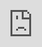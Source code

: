 ```yaml
---
layout: post
date:   2023-04-30
image: "/conflict_urbanism_sp2023/images/WonjinZoe/map1.png"
title:  "Exploring The Conflict Between Over-Simplified Design and Diverse Community Needs 
in Small Parks in Queens, New York"
author: "Wonjin Kim + Zoe Su"
---
```


### Introduction

This report examines the conflict between simplified design and diverse community needs in small parks along the 7 Line in Queens, New York. GIS and data research analyze spatial patterns and characteristics of small parks in Queens and demographic data from surrounding areas. We want to discover that Queens' many small parks are designed with a simplistic, generic approach that may not adequately reflect the diverse needs and identities of the surrounding communities.
 
 
!["Exploring the small parks located around Line 7"](/conflict_urbanism_sp2023/images/WonjinZoe/map2.png)

Our research anticipates several key findings. 


First, Queens' smaller parks are disproportionately located in low-income and minority neighborhoods, which may reflect a lack of investment and interest from the city government. 


Second, there is a significant mismatch between the demographic characteristics of the surrounding neighborhoods and the design characteristics of small-scale parks, such as playgrounds and sports facilities, that need to meet the needs and interests of residents. 


Finally, lacking public investment and community involvement in designing and maintaining smaller parks can worsen a conflict between simplified design and diverse community needs. 


To start, we would like to use one of the small parks as an example to illustrate:
!["Public Small Park at 90th St-Elmhurst Ave Station"](/conflict_urbanism_sp2023/images/WonjinZoe/map3.png)

<sub>Data Source: Google Maps(2023)[map locating 90th St-Elmhurst Ave Station] </sub>


!["Public Small Park at 90th St-Elmhurst Ave Station"](/conflict_urbanism_sp2023/images/WonjinZoe/map4.jpg)

<sub>Data Source: Google Maps(2023)[map locating 90th St-Elmhurst Ave Station] </sub>


!["Public Small Park at 90th St-Elmhurst Ave Station"](/conflict_urbanism_sp2023/images/WonjinZoe/map5.jpg)

<sub>Data Source: Google Maps(2023)[map locating 90th St-Elmhurst Ave Station] </sub>


Just like this small park, there are many others alongside the 7 Line in Queens, suffering the same fate of generalization and monotonous design while being situated in culturally, socially and economically diverse neighborhoods. 

!["Public Parks in Queens"](/conflict_urbanism_sp2023/images/WonjinZoe/map together.png)

<sub>Data Source: Google Maps(2023)[map locating 90th St-Elmhurst Ave Station] </sub>


The method behind our research is guided by the two forces behinds the management and ownership of these parks: the New York City Parks and Recreation Department and the local community. For each of these park, we are looking at its government and governance, both quantitatively and qualitatively. From mapping out capital project investments done by Parks and Recs in Queens to different languages spoken by people living in Queens. The projects attempts to extrapolate and put into form the culture at each of these parks or the lack-thereof. 

!["Diagram of Methodology"](/conflict_urbanism_sp2023/images/WonjinZoe/methodology diagram.png)


!["Map of Public Parks Along the 7 Line"](/conflict_urbanism_sp2023/images/WonjinZoe/MAP WITH LINE AND PARK_PRESENTATION-01.png)


!["Map of Capital Project Investment by New York City Parks and Recreation Department"](/conflict_urbanism_sp2023/images/WonjinZoe/map with capital project invetmsnet-01.png)


[According to the New York City Parks and Recreation Department Capital Project Tracker](https://www.nycgovparks.org/planning-and-building/capital-project-tracker#Queens/)


!["Map of Majority Race by Area in Queens Along the 7 Line"](/conflict_urbanism_sp2023/images/WonjinZoe/RACE-01-01.png)

<sub>Data Source: Best Neighborhood (2023)[Race, Diversity, and Ethnicity in New York, NY] </sub>


!["Map of Languages Spoken in Queens Along the 7 Line"](/conflict_urbanism_sp2023/images/WonjinZoe/LANGUAGE MAP-01.png)

<sub>Data Source: Jill Hubley (2023)[Most Frequently Spoken Language at Home, Excluding English and Spanish, by Census Tract] </sub>


!["Map of Rent Affordability in Queens Along the 7 Line"](/conflict_urbanism_sp2023/images/WonjinZoe/RENT AFFORDABILITY-01.png)

<sub>Data Source: Best Neighborhood (2023)[The Most and Least Expensive Areas to Rent in New York, NY] </sub>


!["Map of Diversity Score in Queens Along the 7 Line"](/conflict_urbanism_sp2023/images/WonjinZoe/DIVERSITY MAP-01.png)

<sub>Data Source: Best Neighborhood (2023)[Diversity Score] </sub>


!["Map of Income Level in Queens Along the 7 Line"](/conflict_urbanism_sp2023/images/WonjinZoe/INCOME LEVEL-01.png)

<sub>Data Source: Best Neighborhood (2023)[The Highest and Lowest Income Areas in New York, NY] </sub>


 

<div class="iframe-column"><iframe src="https://api.mapbox.com/styles/v1/mapbox/satellite-v9.html?title=true&access_token=pk.eyJ1IjoibWFwYm94IiwiYSI6ImNpejY4NDg1bDA1cjYzM280NHJ5NzlvNDMifQ.d6e-nNyBDtmQCVwVNivz7A#2/0/0" style="position:absolute;top:0;left:0;width:100%;height:100%;" frameborder="0"></iframe></div>
